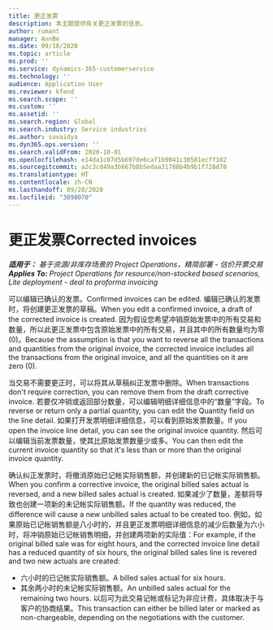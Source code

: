 ```yaml
---
title: 更正发票
description: 本主题提供有关更正发票的信息。
author: rumant
manager: AnnBe
ms.date: 09/18/2020
ms.topic: article
ms.prod: ''
ms.service: dynamics-365-customerservice
ms.technology: ''
audience: Application User
ms.reviewer: kfend
ms.search.scope: ''
ms.custom: ''
ms.assetid: ''
ms.search.region: Global
ms.search.industry: Service industries
ms.author: suvaidya
ms.dyn365.ops.version: ''
ms.search.validFrom: 2020-10-01
ms.openlocfilehash: e14da1c07d5b697de6caf1b9041c30581ecff102
ms.sourcegitcommit: a2c3cd49a3b667b8b5edaa31788b4b9b1f728d78
ms.translationtype: HT
ms.contentlocale: zh-CN
ms.lasthandoff: 09/28/2020
ms.locfileid: "3898070"
---
```

# <a name="corrected-invoices"></a><span data-ttu-id="1e2ef-103">更正发票</span><span class="sxs-lookup"><span data-stu-id="1e2ef-103">Corrected invoices</span></span>

<span data-ttu-id="1e2ef-104">_**适用于：** 基于资源/非库存场景的 Project Operations，精简部署 - 估价开票交易_</span><span class="sxs-lookup"><span data-stu-id="1e2ef-104">_**Applies To:** Project Operations for resource/non-stocked based scenarios, Lite deployment - deal to proforma invoicing_</span></span>

<span data-ttu-id="1e2ef-105">可以编辑已确认的发票。</span><span class="sxs-lookup"><span data-stu-id="1e2ef-105">Confirmed invoices can be edited.</span></span> <span data-ttu-id="1e2ef-106">编辑已确认的发票时，将创建更正发票的草稿。</span><span class="sxs-lookup"><span data-stu-id="1e2ef-106">When you edit a confirmed invoice, a draft of the corrected invoice is created.</span></span> <span data-ttu-id="1e2ef-107">因为假设您希望冲销原始发票中的所有交易和数量，所以此更正发票中包含原始发票中的所有交易，并且其中的所有数量均为零 (0)。</span><span class="sxs-lookup"><span data-stu-id="1e2ef-107">Because the assumption is that you want to reverse all the transactions and quantities from the original invoice, the corrected invoice includes all the transactions from the original invoice, and all the quantities on it are zero (0).</span></span>

<span data-ttu-id="1e2ef-108">当交易不需要更正时，可以将其从草稿纠正发票中删除。</span><span class="sxs-lookup"><span data-stu-id="1e2ef-108">When transactions don't require correction, you can remove them from the draft corrective invoice.</span></span> <span data-ttu-id="1e2ef-109">若要仅冲销或返回部分数量，可以编辑明细详细信息中的“数量”字段。</span><span class="sxs-lookup"><span data-stu-id="1e2ef-109">To reverse or return only a partial quantity, you can edit the Quantity field on the line detail.</span></span> <span data-ttu-id="1e2ef-110">如果打开发票明细详细信息，可以看到原始发票数量。</span><span class="sxs-lookup"><span data-stu-id="1e2ef-110">If you open the invoice line detail, you can see the original invoice quantity.</span></span> <span data-ttu-id="1e2ef-111">然后可以编辑当前发票数量，使其比原始发票数量少或多。</span><span class="sxs-lookup"><span data-stu-id="1e2ef-111">You can then edit the current invoice quantity so that it's less than or more than the original invoice quantity.</span></span>

<span data-ttu-id="1e2ef-112">确认纠正发票时，将撤消原始已记帐实际销售额，并创建新的已记帐实际销售额。</span><span class="sxs-lookup"><span data-stu-id="1e2ef-112">When you confirm a corrective invoice, the original billed sales actual is reversed, and a new billed sales actual is created.</span></span> <span data-ttu-id="1e2ef-113">如果减少了数量，差额将导致也创建一项新的未记帐实际销售额。</span><span class="sxs-lookup"><span data-stu-id="1e2ef-113">If the quantity was reduced, the difference will cause a new unbilled sales actual to be created too.</span></span> <span data-ttu-id="1e2ef-114">例如，如果原始已记帐销售额是八小时的，并且更正发票明细详细信息的减少后数量为六小时，将冲销原始已记帐销售明细，并创建两项新的实际值：</span><span class="sxs-lookup"><span data-stu-id="1e2ef-114">For example, if the original billed sale was for eight hours, and the corrected invoice line detail has a reduced quantity of six hours, the original billed sales line is revered and two new actuals are created:</span></span>

- <span data-ttu-id="1e2ef-115">六小时的已记帐实际销售额。</span><span class="sxs-lookup"><span data-stu-id="1e2ef-115">A billed sales actual for six hours.</span></span>
- <span data-ttu-id="1e2ef-116">其余两小时的未记帐实际销售额。</span><span class="sxs-lookup"><span data-stu-id="1e2ef-116">An unbilled sales actual for the remaining two hours.</span></span> <span data-ttu-id="1e2ef-117">以后可为此交易记帐或标记为非应计费，具体取决于与客户的协商结果。</span><span class="sxs-lookup"><span data-stu-id="1e2ef-117">This transaction can either be billed later or marked as non-chargeable, depending on the negotiations with the customer.</span></span>
